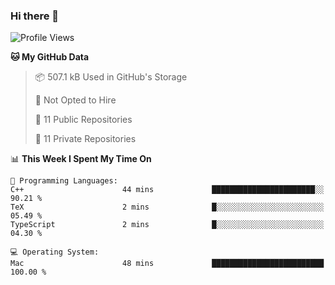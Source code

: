 ### Hi there 👋

<!--
**huayuan4396/huayuan4396** is a ✨ _special_ ✨ repository because its `README.md` (this file) appears on your GitHub profile.

Here are some ideas to get you started:

- 🔭 I’m currently working on ...
- 🌱 I’m currently learning ...
- 👯 I’m looking to collaborate on ...
- 🤔 I’m looking for help with ...
- 💬 Ask me about ...
- 📫 How to reach me: ...
- 😄 Pronouns: ...
- ⚡ Fun fact: ...
-->

<!--START_SECTION:waka-->
![Profile Views](http://img.shields.io/badge/Profile%20Views-0-blue)

**🐱 My GitHub Data** 

> 📦 507.1 kB Used in GitHub's Storage 
 > 
> 🚫 Not Opted to Hire
 > 
> 📜 11 Public Repositories 
 > 
> 🔑 11 Private Repositories 
 > 
📊 **This Week I Spent My Time On** 

```text
💬 Programming Languages: 
C++                      44 mins             ███████████████████████░░   90.21 % 
TeX                      2 mins              █░░░░░░░░░░░░░░░░░░░░░░░░   05.49 % 
TypeScript               2 mins              █░░░░░░░░░░░░░░░░░░░░░░░░   04.30 % 

💻 Operating System: 
Mac                      48 mins             █████████████████████████   100.00 % 
```


<!--END_SECTION:waka-->

